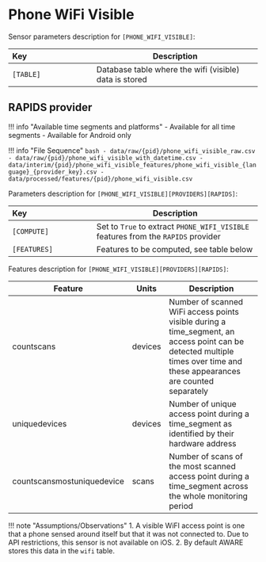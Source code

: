 # Phone WiFi Visible

Sensor parameters description for `[PHONE_WIFI_VISIBLE]`:

|Key&nbsp;&nbsp;&nbsp;&nbsp;&nbsp;&nbsp;&nbsp;&nbsp;&nbsp;&nbsp;&nbsp;&nbsp;&nbsp;&nbsp;&nbsp;&nbsp;&nbsp;&nbsp;&nbsp;&nbsp;&nbsp;&nbsp;&nbsp;&nbsp;&nbsp;&nbsp;&nbsp;&nbsp;&nbsp;            | Description |
|----------------|-----------------------------------------------------------------------------------------------------------------------------------
|`[TABLE]`| Database table where the wifi (visible) data is stored

## RAPIDS provider

!!! info "Available time segments and platforms"
    - Available for all time segments
    - Available for Android only

!!! info "File Sequence"
    ```bash
    - data/raw/{pid}/phone_wifi_visible_raw.csv
    - data/raw/{pid}/phone_wifi_visible_with_datetime.csv
    - data/interim/{pid}/phone_wifi_visible_features/phone_wifi_visible_{language}_{provider_key}.csv
    - data/processed/features/{pid}/phone_wifi_visible.csv
    ```


Parameters description for `[PHONE_WIFI_VISIBLE][PROVIDERS][RAPIDS]`:

|Key&nbsp;&nbsp;&nbsp;&nbsp;&nbsp;&nbsp;&nbsp;&nbsp;&nbsp;&nbsp;&nbsp;&nbsp;&nbsp;&nbsp;&nbsp;&nbsp;&nbsp;&nbsp;&nbsp;&nbsp;&nbsp;&nbsp;&nbsp;&nbsp;&nbsp;&nbsp;&nbsp;&nbsp;&nbsp;            | Description |
|----------------|-----------------------------------------------------------------------------------------------------------------------------------
|`[COMPUTE]`| Set to `True` to extract `PHONE_WIFI_VISIBLE` features from the `RAPIDS` provider|
|`[FEATURES]` |         Features to be computed, see table below


Features description for `[PHONE_WIFI_VISIBLE][PROVIDERS][RAPIDS]`:

|Feature                    |Units      |Description|
|-------------------------- |---------- |---------------------------|
| countscans                 | devices | Number of scanned WiFi access points visible during a time_segment, an access point can be detected multiple times over time and these appearances are counted separately |
| uniquedevices              | devices | Number of unique access point during a time_segment as identified by their hardware address                                                                       |
| countscansmostuniquedevice | scans   | Number of scans of the most scanned access point during a time_segment across the whole monitoring period                                                         |

!!! note "Assumptions/Observations"
    1. A visible WiFI access point is one that a phone sensed around itself but that it was not connected to. Due to API restrictions, this sensor is not available on iOS.
    2. By default AWARE stores this data in the `wifi` table.
